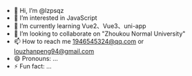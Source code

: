- 👋 Hi, I’m @lzpsqz
- 👀 I’m interested in JavaScript
- 🌱 I’m currently learning Vue2、Vue3、uni-app
- 💞️ I’m looking to collaborate on "Zhoukou Normal University"
- 📫 How to reach me 1946545324@qq.com or louzhanpeng94@gmail.com
- 😄 Pronouns: ...
- ⚡ Fun fact: ...

<!---
lzpsqz/lzpsqz is a ✨ special ✨ repository because its `README.md` (this file) appears on your GitHub profile.
You can click the Preview link to take a look at your changes.
--->
